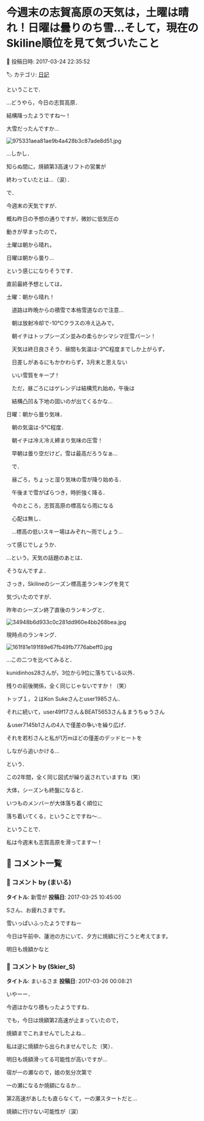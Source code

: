 # 今週末の志賀高原の天気は，土曜は晴れ！日曜は曇りのち雪…そして，現在のSkiline順位を見て気づいたこと

📅 投稿日時: 2017-03-24 22:35:52

🏷️ カテゴリ: [日記](cc4b5682fb7b8b144980957a978653fb0.md)

ということで．


…どうやら，今日の志賀高原．


結構降ったようですね～！


大雪だったんですか…







![975331aea81ae9b4a428b3c87ade8d51.jpg](images/975331aea81ae9b4a428b3c87ade8d51.jpg)







…しかし．


知らぬ間に，焼額第3高速リフトの営業が


終わっていたとは…（涙）．





で．


今週末の天気ですが．


概ね昨日の予想の通りですが，微妙に低気圧の


動きが早まったので，


土曜は朝から晴れ，


日曜は朝から曇り…


という感じになりそうです．





直前最終予想としては，





土曜：朝から晴れ！


　道路は昨晩からの積雪で本格雪道なので注意…


　朝は放射冷却で-10℃クラスの冷え込みで，


　朝イチはトップシーズン並みの柔らかシマシマ圧雪バーン！


　天気は終日良さそう．昼間も気温は-3℃程度までしか上がらず，


　日差しがあるにもかかわらず，3月末と思えない


　いい雪質をキープ！


　ただ，昼ごろにはゲレンデは結構荒れ始め，午後は


　結構凸凹＆下地の固いのが出てくるかな…





日曜：朝から曇り気味．


　朝の気温は-5℃程度．


　朝イチは冷え冷え締まり気味の圧雪！


　早朝は曇り空だけど，雪は最高だろうなぁ…


　で．


　昼ごろ，ちょっと湿り気味の雪が降り始める．


　午後まで雪がぱらつき，時折強く降る．


　今のところ，志賀高原の標高なら雨になる


　心配は無し．


　…標高の低いスキー場はみぞれ～雨でしょう…





って感じでしょうか．





…という，天気の話題のあとは．





そうなんですよ．


さっき，Skilineのシーズン標高差ランキングを見て


気づいたのですが．





昨年のシーズン終了直後のランキングと．




![34948b6d933c0c281dd960e4bb268bea.jpg](images/34948b6d933c0c281dd960e4bb268bea.jpg)







現時点のランキング．




![161f81e191f89e67fb49fb7776abeff0.jpg](images/161f81e191f89e67fb49fb7776abeff0.jpg)







…この二つを比べてみると．


kunidinhos28さんが，3位から9位に落ちている以外．


残りの前後関係，全く同じじゃないですか！（笑）





トップ１，２はKon Sukeさんとuser1985さん．


それに続いて，user49f17さん＆BEAT5653さん＆まうちゅうさん


＆user7145b1さんの4人で僅差の争いを繰り広げ．


それを若杉さんと私が1万mほどの僅差のデッドヒートを


しながら追いかける…


という．


この2年間，全く同じ図式が繰り返されていますね（笑）





大体，シーズンも終盤になると．


いつものメンバーが大体落ち着く順位に


落ち着いてくる，ということですね～…





ということで．


私は今週末も志賀高原を滑ってます～！

## 💬 コメント一覧

### 💬 コメント by (まいる)
**タイトル**: 新雪が
**投稿日**: 2017-03-25 10:45:00

Sさん、お疲れさまです。

雪いっぱいふったようですねー

今日は午前中、蓮池の方にいて、夕方に焼額に行こうと考えてます。

明日も焼額かなと

### 💬 コメント by (Skier_S)
**タイトル**: まいるさま
**投稿日**: 2017-03-26 00:08:21

いやーー．

今週はかなり積もったようですね．

でも，今日は焼額第2高速が止まっていたので，

焼額までこれませんでしたよね…

私は逆に焼額から出られませんでした（笑）．



明日も焼額滑ってる可能性が高いですが…

宿が一の瀬なので，娘の気分次第で

一の瀬になるか焼額になるか…

第2高速があしたも直らなくて，一の瀬スタートだと…

焼額に行けない可能性が（涙）


